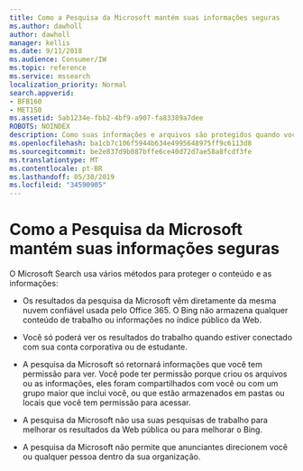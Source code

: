 ```yaml
---
title: Como a Pesquisa da Microsoft mantém suas informações seguras
ms.author: dawholl
author: dawholl
manager: kellis
ms.date: 9/11/2018
ms.audience: Consumer/IW
ms.topic: reference
ms.service: mssearch
localization_priority: Normal
search.appverid:
- BFB160
- MET150
ms.assetid: 5ab1234e-fbb2-4bf9-a907-fa83389a7dee
ROBOTS: NOINDEX
description: Como suas informações e arquivos são protegidos quando você usa o Microsoft Search
ms.openlocfilehash: ba1cb7c106f5944b634e4995648975ff9c6113d8
ms.sourcegitcommit: be2e837d9b087bffe6ce40d72d7ae58a8fcdf3fe
ms.translationtype: MT
ms.contentlocale: pt-BR
ms.lasthandoff: 05/30/2019
ms.locfileid: "34590905"
---
```

# <a name="how-microsoft-search-keeps-your-info-secure"></a>Como a Pesquisa da Microsoft mantém suas informações seguras

O Microsoft Search usa vários métodos para proteger o conteúdo e as informações:
  
- Os resultados da pesquisa da Microsoft vêm diretamente da mesma nuvem confiável usada pelo Office 365. O Bing não armazena qualquer conteúdo de trabalho ou informações no índice público da Web.
    
- Você só poderá ver os resultados do trabalho quando estiver conectado com sua conta corporativa ou de estudante.
    
- A pesquisa da Microsoft só retornará informações que você tem permissão para ver. Você pode ter permissão porque criou os arquivos ou as informações, eles foram compartilhados com você ou com um grupo maior que inclui você, ou que estão armazenados em pastas ou locais que você tem permissão para acessar.
    
- A pesquisa da Microsoft não usa suas pesquisas de trabalho para melhorar os resultados da Web pública ou para melhorar o Bing.
    
- A pesquisa da Microsoft não permite que anunciantes direcionem você ou qualquer pessoa dentro da sua organização.

  

